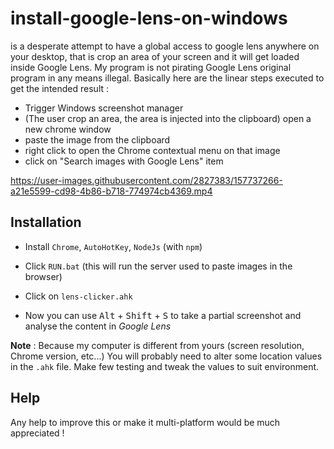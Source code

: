 # install-google-lens-on-windows

is a desperate attempt to have a global access to google lens anywhere on your desktop, that is crop an area of your screen and it will get loaded inside Google Lens.
My program is not pirating Google Lens original program in any means illegal.
Basically here are the linear steps executed to get the intended result :

- Trigger Windows screenshot manager
- (The user crop an area, the area is injected into the clipboard) open a new chrome window
- paste the image from the clipboard
- right click to open the Chrome contextual menu on that image
- click on "Search images with Google Lens" item


https://user-images.githubusercontent.com/2827383/157737266-a21e5599-cd98-4b86-b718-774974cb4369.mp4



## Installation

- Install `Chrome`, `AutoHotKey`, `NodeJs` (with `npm`)
- Click `RUN.bat` (this will run the server used to paste images in the browser)
- Click on `lens-clicker.ahk`

- Now you can use <kbd>Alt</kbd> + <kbd>Shift</kbd> + <kbd>S</kbd> to take a partial screenshot and analyse the content in *Google Lens*

**Note** : Because my computer is different from yours (screen resolution, Chrome version, etc...) You will probably need to alter some location values in the `.ahk` file. Make few testing and tweak the values to suit environment.


## Help

Any help to improve this or make it multi-platform would be much appreciated !
